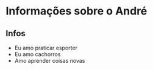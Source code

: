 # Informações sobre o André
## Infos
- Eu amo praticar esporter
- Eu amo cachorros
- Amo aprender coisas novas
